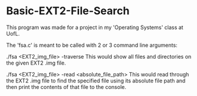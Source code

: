 # Basic-EXT2-File-Search
This program was made for a project in my 'Operating Systems' class at UofL.

The 'fsa.c' is meant to be called with 2 or 3 command line arguments:

./fsa <EXT2_img_file> -traverse
    This would show all files and directories on the given EXT2 .img file.

./fsa <EXT2_img_file> -read <absolute_file_path>
    This would read through the EXT2 .img file to find the specified file
using its absolute file path and then print the contents of that file to the
console.
